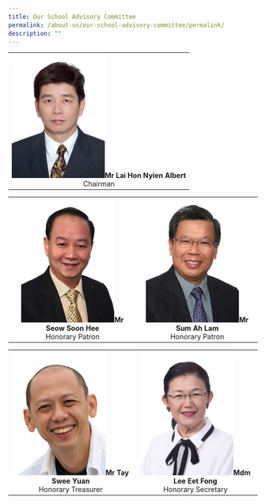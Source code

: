 ```yaml
---
title: Our School Advisory Committee
permalink: /about-us/our-school-advisory-committee/permalink/
description: ""
---
```

|  |
| :---: |
| <img src="/images/School%20Advisory%20Committee/mr_albert_lai-225x300.jpg" style="width:188px">**Mr  Lai Hon Nyien Albert**<br>Chairman |

|  |  |
| :---: | :---: |
| <img src="/images/School%20Advisory%20Committee/mr_seow_soon_hee-225x300.jpg" style="width:188px">**Mr Seow Soon Hee**<br>Honorary Patron | <img src="/images/School%20Advisory%20Committee/mr_sum_ah_lam-225x300.jpg" style="width:188px">**Mr Sum Ah Lam**<br>Honorary Patron |

|  |  |
| :---: | :---: |
| <img src="/images/School%20Advisory%20Committee/mr_tay_swee_yuan.png" style="width:188px">**Mr Tay Swee Yuan**<br>Honorary Treasurer | <img src="/images/School%20Advisory%20Committee/mdm_lee_eet_fong-225x300.jpg" style="width:188px">**Mdm Lee Eet Fong**<br>Honorary Secretary |